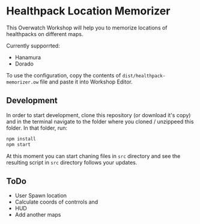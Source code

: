 # Healthpack Location Memorizer

This Overwatch Workshop will help you to memorize locations of healthpacks on different maps.

Currently supporrted:

- Hanamura
- Dorado

To use the configuration, copy the contents of `dist/healthpack-memorizer.ow` file and paste it into Workshop Editor.

## Development

In order to start development, clone this repository (or download it's copy) and in the terminal navigate to the folder where you cloned / unzippeed this folder. In that folder, run:

```bash
npm install
npm start
```

At this moment you can start chaning files in `src` directory and see the resulting script in `src` directory follows your updates.

## ToDo

- User Spawn location
- Calculate coords of contrrols and 
- HUD
- Add another maps
